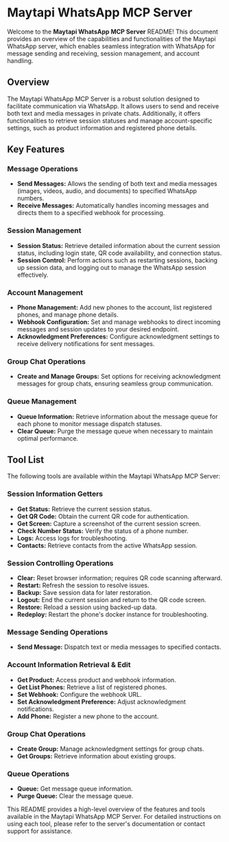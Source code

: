 # Maytapi WhatsApp MCP Server

Welcome to the **Maytapi WhatsApp MCP Server** README! This document provides an overview of the capabilities and functionalities of the Maytapi WhatsApp server, which enables seamless integration with WhatsApp for message sending and receiving, session management, and account handling.

## Overview

The Maytapi WhatsApp MCP Server is a robust solution designed to facilitate communication via WhatsApp. It allows users to send and receive both text and media messages in private chats. Additionally, it offers functionalities to retrieve session statuses and manage account-specific settings, such as product information and registered phone details.

## Key Features

### Message Operations

- **Send Messages:** Allows the sending of both text and media messages (images, videos, audio, and documents) to specified WhatsApp numbers.
- **Receive Messages:** Automatically handles incoming messages and directs them to a specified webhook for processing.

### Session Management

- **Session Status:** Retrieve detailed information about the current session status, including login state, QR code availability, and connection status.
- **Session Control:** Perform actions such as restarting sessions, backing up session data, and logging out to manage the WhatsApp session effectively.

### Account Management

- **Phone Management:** Add new phones to the account, list registered phones, and manage phone details.
- **Webhook Configuration:** Set and manage webhooks to direct incoming messages and session updates to your desired endpoint.
- **Acknowledgment Preferences:** Configure acknowledgment settings to receive delivery notifications for sent messages.

### Group Chat Operations

- **Create and Manage Groups:** Set options for receiving acknowledgment messages for group chats, ensuring seamless group communication.

### Queue Management

- **Queue Information:** Retrieve information about the message queue for each phone to monitor message dispatch statuses.
- **Clear Queue:** Purge the message queue when necessary to maintain optimal performance.

## Tool List

The following tools are available within the Maytapi WhatsApp MCP Server:

### Session Information Getters
- **Get Status:** Retrieve the current session status.
- **Get QR Code:** Obtain the current QR code for authentication.
- **Get Screen:** Capture a screenshot of the current session screen.
- **Check Number Status:** Verify the status of a phone number.
- **Logs:** Access logs for troubleshooting.
- **Contacts:** Retrieve contacts from the active WhatsApp session.

### Session Controlling Operations
- **Clear:** Reset browser information; requires QR code scanning afterward.
- **Restart:** Refresh the session to resolve issues.
- **Backup:** Save session data for later restoration.
- **Logout:** End the current session and return to the QR code screen.
- **Restore:** Reload a session using backed-up data.
- **Redeploy:** Restart the phone's docker instance for troubleshooting.

### Message Sending Operations
- **Send Message:** Dispatch text or media messages to specified contacts.

### Account Information Retrieval & Edit
- **Get Product:** Access product and webhook information.
- **Get List Phones:** Retrieve a list of registered phones.
- **Set Webhook:** Configure the webhook URL.
- **Set Acknowledgment Preference:** Adjust acknowledgment notifications.
- **Add Phone:** Register a new phone to the account.

### Group Chat Operations
- **Create Group:** Manage acknowledgment settings for group chats.
- **Get Groups:** Retrieve information about existing groups.

### Queue Operations
- **Queue:** Get message queue information.
- **Purge Queue:** Clear the message queue.

This README provides a high-level overview of the features and tools available in the Maytapi WhatsApp MCP Server. For detailed instructions on using each tool, please refer to the server's documentation or contact support for assistance.